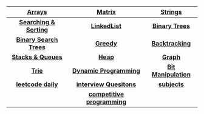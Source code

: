 |[Arrays](https://github.com/singh7priyanshu/Competitive-Programming-Essentials-Master-Algorithms-2022/blob/main/array/README.md)|[Matrix](https://github.com/singh7priyanshu/Competitive-Programming-Essentials-Master-Algorithms-2022/blob/main/matrix/README.md)|[Strings](https://github.com/singh7priyanshu/Competitive-Programming-Essentials-Master-Algorithms-2022/blob/main/string/README.md)|
|:---:|:---:|:---:|
|**[Searching & Sorting](https://github.com/singh7priyanshu/Competitive-Programming-Essentials-Master-Algorithms-2022/blob/main/searching%20and%20sorting/README.md)**|**[LinkedList](https://github.com/singh7priyanshu/Competitive-Programming-Essentials-Master-Algorithms-2022/blob/main/linked%20list/README.md)**|**[Binary Trees](https://github.com/singh7priyanshu/Competitive-Programming-Essentials-Master-Algorithms-2022/blob/main/binary%20trees/README.md)**|
|**[Binary Search Trees](https://github.com/singh7priyanshu/Competitive-Programming-Essentials-Master-Algorithms-2022/blob/main/binary%20search%20trees/README.md)**|**[Greedy](https://github.com/singh7priyanshu/Competitive-Programming-Essentials-Master-Algorithms-2022/blob/main/greedy/README.md)**|**[Backtracking](https://github.com/singh7priyanshu/Competitive-Programming-Essentials-Master-Algorithms-2022/blob/main/backtracking/README.md)**|
|**[Stacks & Queues](https://github.com/singh7priyanshu/Competitive-Programming-Essentials-Master-Algorithms-2022/blob/main/stack%20and%20queues/README.md)**|**[Heap](https://github.com/singh7priyanshu/Competitive-Programming-Essentials-Master-Algorithms-2022/blob/main/heap/README.md)**|**[Graph](https://github.com/singh7priyanshu/Competitive-Programming-Essentials-Master-Algorithms-2022/blob/main/graph/README.md)**|
|**[Trie](https://github.com/singh7priyanshu/Competitive-Programming-Essentials-Master-Algorithms-2022/blob/main/trie/README.md)**|**[Dynamic Programming](https://github.com/singh7priyanshu/Competitive-Programming-Essentials-Master-Algorithms-2022/blob/main/dynamic%20programming/README.md)**|**[Bit Manipulation](https://github.com/singh7priyanshu/Competitive-Programming-Essentials-Master-Algorithms-2022/blob/main/bit%20manipulation/README.md)**|
|**[leetcode daily](https://github.com/singh7priyanshu/Competitive-Programming-Essentials-Master-Algorithms-2022/blob/main/leetcode%20daily/README.md)**|**[interview Quesitons](https://github.com/singh7priyanshu/Competitive-Programming-Essentials-Master-Algorithms-2022/blob/main/interview%20questions/README.md)**|**[subjects](https://github.com/singh7priyanshu/love_babbar_450_solutions/blob/main/subjects/README.md)**|
||**[competitive programming](https://github.com/singh7priyanshu/Competitive-Programming-Essentials-Master-Algorithms-2022/blob/main/competetive%20programming/README.md)**||
